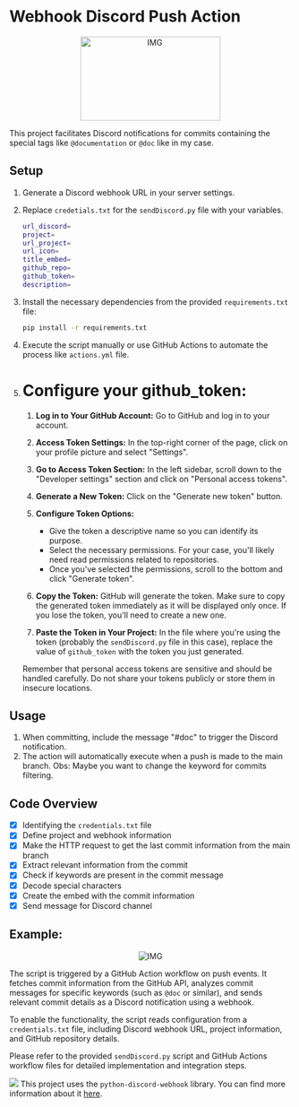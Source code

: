 # Webhook Discord Push Action

<div align=center>
<img src="https://imgur.com/IOtkCuf.png" width="250" height="150" alt="IMG">
</div>

This project facilitates Discord notifications for commits containing the special tags like `@documentation` or `@doc` like in my case.

## Setup

1. Generate a Discord webhook URL in your server settings.
2. Replace `credetials.txt` for the `sendDiscord.py` file with your variables.

      ```bash
      url_discord=
      project=
      url_project=
      url_icon=
      title_embed=
      github_repo=
      github_token=
      description=
      ```

3. Install the necessary dependencies from the provided `requirements.txt` file:

      ```bash
      pip install -r requirements.txt
      ```

4. Execute the script manually or use GitHub Actions to automate the process like `actions.yml` file.
5. # Configure your github_token:
      
      1. **Log in to Your GitHub Account:**
         Go to GitHub and log in to your account.
      
      2. **Access Token Settings:**
         In the top-right corner of the page, click on your profile picture and select "Settings".
      
      3. **Go to Access Token Section:**
         In the left sidebar, scroll down to the "Developer settings" section and click on "Personal access tokens".
      
      4. **Generate a New Token:**
         Click on the "Generate new token" button.
      
      5. **Configure Token Options:**
         - Give the token a descriptive name so you can identify its purpose.
         - Select the necessary permissions. For your case, you'll likely need read permissions related to repositories.
         - Once you've selected the permissions, scroll to the bottom and click "Generate token".
      
      6. **Copy the Token:**
         GitHub will generate the token. Make sure to copy the generated token immediately as it will be displayed only once. If you lose the token, you'll need to create a new one.
      
      7. **Paste the Token in Your Project:**
         In the file where you're using the token (probably the `sendDiscord.py` file in this case), replace the value of `github_token` with the token you just generated.
      
      Remember that personal access tokens are sensitive and should be handled carefully. Do not share your tokens publicly or store them in insecure locations.

## Usage

1. When committing, include the message "#doc" to trigger the Discord notification.
2. The action will automatically execute when a push is made to the main branch.
   Obs: Maybe you want to change the keyword for commits filtering.
        
## Code Overview
- [x] Identifying the `credentials.txt` file
- [x] Define project and webhook information
- [x] Make the HTTP request to get the last commit information from the main branch
- [x] Extract relevant information from the commit
- [x] Check if keywords are present in the commit message
- [x] Decode special characters
- [x] Create the embed with the commit information
- [x] Send message for Discord channel

## Example:
<div align=center>
<img src="https://imgur.com/bQi4dmL.png" alt="IMG">
</div>



The script is triggered by a GitHub Action workflow on push events. It fetches commit information from the GitHub API, analyzes commit messages for specific keywords (such as `@doc` or similar), and sends relevant commit details as a Discord notification using a webhook.

To enable the functionality, the script reads configuration from a `credentials.txt` file, including Discord webhook URL, project information, and GitHub repository details.

Please refer to the provided `sendDiscord.py` script and GitHub Actions workflow files for detailed implementation and integration steps.

<img src="https://img.shields.io/badge/NOTE-DC143C?=for-the-badge&logo=&logoColor=white"> This project uses the `python-discord-webhook` library. You can find more information about it [here](https://github.com/lovvskillz/python-discord-webhook).
